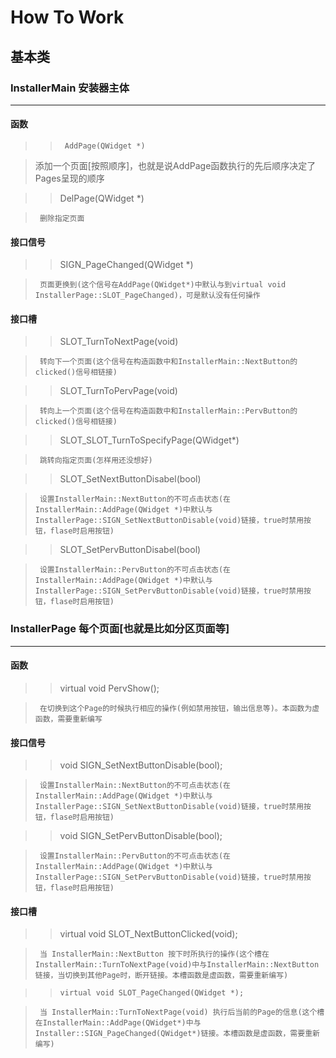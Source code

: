 # How To Work

##  基本类

###     InstallerMain   安装器主体
---
####    函数

>>      AddPage(QWidget *)

> 添加一个页面[按照顺序]，也就是说AddPage函数执行的先后顺序决定了Pages呈现的顺序

>>   DelPage(QWidget *)

>      删除指定页面

####    接口信号

>>   SIGN_PageChanged(QWidget *)

>      页面更换到(这个信号在AddPage(QWidget*)中默认与到virtual void InstallerPage::SLOT_PageChanged)，可是默认没有任何操作

####    接口槽

>>   SLOT_TurnToNextPage(void)

>      转向下一个页面(这个信号在构造函数中和InstallerMain::NextButton的clicked()信号相链接)

>>   SLOT_TurnToPervPage(void)

>      转向上一个页面(这个信号在构造函数中和InstallerMain::PervButton的clicked()信号相链接)

>>   SLOT_SLOT_TurnToSpecifyPage(QWidget*)

>      跳转向指定页面(怎样用还没想好)

>>   SLOT_SetNextButtonDisabel(bool)

>      设置InstallerMain::NextButton的不可点击状态(在InstallerMain::AddPage(QWidget *)中默认与InstallerPage::SIGN_SetNextButtonDisable(void)链接，true时禁用按钮，flase时启用按钮)

>>   SLOT_SetPervButtonDisabel(bool)

>      设置InstallerMain::PervButton的不可点击状态(在InstallerMain::AddPage(QWidget *)中默认与InstallerPage::SIGN_SetPervButtonDisable(void)链接，true时禁用按钮，flase时启用按钮)

###   InstallerPage   每个页面[也就是比如分区页面等]
---
####    函数

>>   virtual void PervShow();

>      在切换到这个Page的时候执行相应的操作(例如禁用按钮，输出信息等)。本函数为虚函数，需要重新编写

####    接口信号

>>   void    SIGN_SetNextButtonDisable(bool);

>      设置InstallerMain::NextButton的不可点击状态(在InstallerMain::AddPage(QWidget *)中默认与InstallerPage::SIGN_SetNextButtonDisable(void)链接，true时禁用按钮，flase时启用按钮)

>>   void    SIGN_SetPervButtonDisable(bool);

>      设置InstallerMain::PervButton的不可点击状态(在InstallerMain::AddPage(QWidget *)中默认与InstallerPage::SIGN_SetPervButtonDisable(void)链接，true时禁用按钮，flase时启用按钮)

####    接口槽

>>   virtual void SLOT_NextButtonClicked(void); 

>      当 InstallerMain::NextButton 按下时所执行的操作(这个槽在InstallerMain::TurnToNextPage(void)中与InstallerMain::NextButton链接，当切换到其他Page时，断开链接。本槽函数是虚函数，需要重新编写)

>>     virtual void SLOT_PageChanged(QWidget *);

>      当 InstallerMain::TurnToNextPage(void) 执行后当前的Page的信息(这个槽在InstallerMain::AddPage(QWidget*)中与Installer::SIGN_PageChanged(QWidget*)链接。本槽函数是虚函数，需要重新编写)
